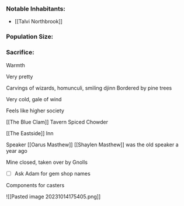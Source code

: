 
### Notable Inhabitants:
- [[Talvi Northbrook]]

### Population Size:

### Sacrifice:
Warmth

Very pretty

Carvings of wizards, homunculi, smiling djinn
Bordered by pine trees

Very cold, gale of wind

Feels like higher society

[[The Blue Clam]]
	Tavern
	Spiced Chowder

[[The Eastside]]
	Inn

Speaker [[Oarus Masthew]]
	[[Shaylen Masthew]] was the old speaker a year ago



Mine closed, taken over by Gnolls

- [ ] Ask Adam for gem shop names

Components for casters


![[Pasted image 20231014175405.png]]
